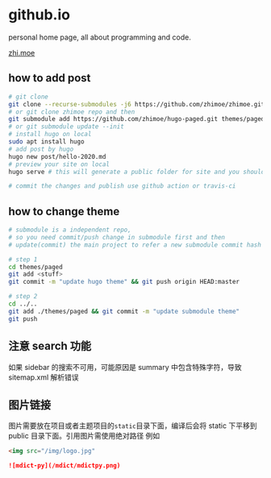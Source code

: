 # github.io
personal home page, all about programming and code.

[zhi.moe](http://zhi.moe)

## how to add post
```bash
# git clone
git clone --recurse-submodules -j6 https://github.com/zhimoe/zhimoe.git
# or git clone zhimoe repo and then 
git submodule add https://github.com/zhimoe/hugo-paged.git themes/paged
# or git submodule update --init
# install hugo on local 
sudo apt install hugo
# add post by hugo
hugo new post/hello-2020.md 
# preview your site on local
hugo serve # this will generate a public folder for site and you should add public in .gitignore

# commit the changes and publish use github action or travis-ci
```

## how to change theme
```bash
# submodule is a independent repo,
# so you need commit/push change in submodule first and then 
# update(commit) the main project to refer a new submodule commit hash

# step 1
cd themes/paged
git add <stuff>
git commit -m "update hugo theme" && git push origin HEAD:master

# step 2
cd ../..
git add ./themes/paged && git commit -m "update submodule theme"
git push
```

## 注意 search 功能
如果 sidebar 的搜索不可用，可能原因是 summary 中包含特殊字符，导致 sitemap.xml 解析错误

## 图片链接
图片需要放在项目或者主题项目的`static`目录下面，编译后会将 static 下平移到 public 目录下面。引用图片需使用绝对路径 例如
```html
<img src="/img/logo.jpg"
```
```markdown
![mdict-py](/mdict/mdictpy.png)
```
